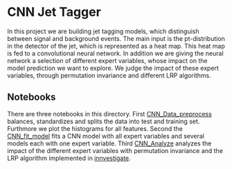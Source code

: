 # CNN Jet Tagger
In this project we are building jet tagging models, which distinguish between signal and background events.
The main input is the pt-distribution in the detector of the jet, which is represented as a heat map. This heat map is fed to a convolutional
neural network. In addition we are giving the neural network a selection of different expert variables, whose impact on the model prediction we 
want to explore. We judge the impact of these expert variables, through permutation invariance and different LRP algorithms.
## Notebooks
There are three notebooks in this directory. First [CNN_Data_preprocess](CNN_Data_preprocess.ipynb) balances, standardizes and splits the data into test and training set. Furthmore we plot the histograms for all features.
Second the [CNN_fit_model](CNN_fit_model.ipynb) fits a CNN model with all expert variables and several models each with one expert variable.
Third [CNN_Analyze](CNN_Analyze.ipynb) analyzes the impact of the different expert variables with permutation invariance and the
LRP algorithm implemented in [innvestigate](https://github.com/albermax/innvestigate).
